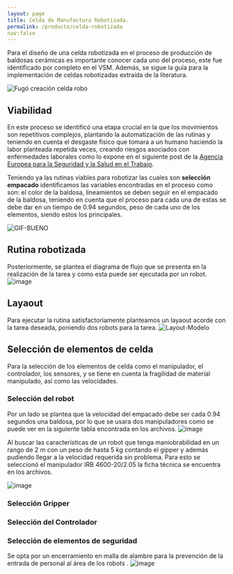 ```yaml
---
layout: page
title: Celda de Manufactura Robotizada.
permalink: /producto/celda-robotizada
nav:false
---
```


Para el diseño de una celda robotizada en el proceso de producción de baldosas cerámicas es importante conocer cada uno del proceso, este fue identificado por completo en el VSM. 
Además, se sigue la guía para la implementación de celdas robotizadas extraída de la literatura.

![Fugó creación celda robo](https://hackmd.io/_uploads/S1fLggEW0.jpg)

## Viabilidad 
En este proceso se identificó una etapa crucial en la que los movimientos son repetitivos complejos, plantando la automatización de las rutinas y teniendo en cuenta el desgaste físico que tomara a un humano haciendo la labor planteada repetida veces, creando riesgos asociados con enfermedades laborales como lo expone en el siguiente post de la  [Agencia Europea para la Seguridad y la Salud en el Trabajo](https://saludlaboralydiscapacidad.org/wp-content/uploads/2019/05/Facts-73-Riesgos-asociados-a-la-manipulaci%C3%B3n-manual-de-cargas-en-el-lugar-de-trabajo-1.pdf). 

Teniendo ya las rutinas viables para robotizar las cuales son  **selección** **empacado** identificamos las variables encontradas en el proceso como son: el color de la baldosa, lineamientos se deben seguir en el empacado de la baldosa, teniendo en cuenta que  el proceso para cada una de estas se debe dar en un tiempo de 0.94 segundos, peso de cada uno de los elementos,  siendo estos los principales.

![GIF-BUENO](https://hackmd.io/_uploads/SJ4HmgVW0.gif)
## Rutina robotizada 
Posteriormente, se plantea el diagrama de flujo que se presenta en la realización de la tarea y como esta puede ser ejecutada por un robot. 
![image](https://hackmd.io/_uploads/BJ5JUWEbA.png)
## Layaout
Para ejecutar la rutina satisfactoriamente planteamos un layaout acorde con la tarea deseada, poniendo dos robots para la tarea. 
![Layout-Modelo](https://hackmd.io/_uploads/rJFO5WV-C.png)

## Selección de elementos de celda 
Para la selección de los elementos de celda  como el manipulador, el controlador, los sensores,  y se tiene en cuenta la fragilidad de material manipulado, así como las velocidades. 
### Selección del robot
Por un lado se plantea que la velocidad del empacado debe ser cada 0.94 segundos una baldosa, por lo que se usara dos manipuladores como se puede ver en la  siguiente tabla encontrada en los archivos.
![image](https://hackmd.io/_uploads/HJCmGFNZR.png)

Al buscar las características de un robot que tenga maniobrabilidad en un rango de 2 m con un peso de hasta 5 kg contando el gipper y además pudiendo llegar a la velocidad requerida sin problema. Para esto se seleccionó el manipulador IRB 4600-20/2.05  la ficha técnica se encuentra en los archivos. 

![image](https://hackmd.io/_uploads/SyWHtF4bR.png)


### Selección Gripper
### Selección del Controlador
### Selección de elementos de seguridad 
Se opta por un encerramiento en malla de alambre para la prevención de la entrada de personal al área de los robots . 
![image](https://hackmd.io/_uploads/BJxMqFVWR.png)
